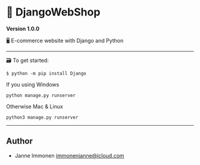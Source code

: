 # 🌽 DjangoWebShop

**Version 1.0.0**

🖥 E-commerce website with Django and Python

---

🗃 To get started:
```
$ python -m pip install Django
```
If you using Windows
```
python manage.py runserver
```
Otherwise Mac & Linux
```
python3 manage.py runserver
```
---

## Author

- Janne Immonen <immonenjanne@icloud.com>
